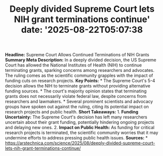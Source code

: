 ﻿---
title: "Deeply divided Supreme Court lets NIH grant terminations continue'
date: '2025-08-22T05:07:38"
category: "Markets"
summary: ""
slug: "deeply divided supreme court lets nih grant terminations con"
source_urls:
  - "https://arstechnica.com/science/2025/08/deeply-divided-supreme-court-lets-nih-grant-terminations-continue/"
seo:
  title: "Deeply divided Supreme Court lets NIH grant terminations continue | Hash n Hedge'
  description: '"
  keywords: ["news", "markets", "brief"]
---
**Headline:** Supreme Court Allows Continued Terminations of NIH Grants  **Summary Meta Description:** In a deeply divided decision, the US Supreme Court has allowed the National Institutes of Health (NIH) to continue terminating grants, sparking concerns among researchers and advocates. The ruling comes as the scientific community grapples with the impact of funding cuts on research projects.  **Key Points:**  * The Supreme Court's 5-4 decision allows the NIH to terminate grants without providing alternative funding sources. * The court's majority opinion states that terminating grants does not necessarily violate federal law, despite concerns from researchers and lawmakers. * Several prominent scientists and advocacy groups have spoken out against the ruling, citing its potential impact on research projects and public health.  **Short Takeaways:**  1. **Funding Uncertainty:** The Supreme Court's decision has left many researchers uncertain about their grant funding, potentially hindering ongoing projects and delaying new ones. 2. **Impact on Public Health:** As funding for critical research projects is terminated, the scientific community worries that it may undermine efforts to address pressing public health issues.  **Sources:**  * https://arstechnica.com/science/2025/08/deeply-divided-supreme-court-lets-nih-grant-terminations-continue/ 

